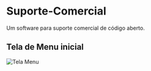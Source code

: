 # Suporte-Comercial
 Um software para suporte comercial de código aberto. 

## Tela de Menu inicial 

![Tela Menu](https://github.com/user-attachments/assets/70d2f80a-6fdc-4487-b6aa-a97b0d180472)
